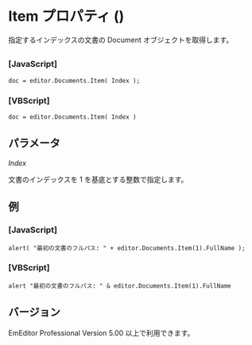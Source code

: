 # Item プロパティ ()

指定するインデックスの文書の Document オブジェクトを取得します。

## 

### \[JavaScript\]

```
doc = editor.Documents.Item( Index );
```

### \[VBScript\]

```
doc = editor.Documents.Item( Index )
```

## パラメータ

_Index_

文書のインデックスを 1 を基底とする整数で指定します。

## 例

### \[JavaScript\]

```
alert( "最初の文書のフルパス: " + editor.Documents.Item(1).FullName );
```

### \[VBScript\]

```
alert "最初の文書のフルパス: " & editor.Documents.Item(1).FullName
```

## バージョン

EmEditor Professional Version 5.00 以上で利用できます。
